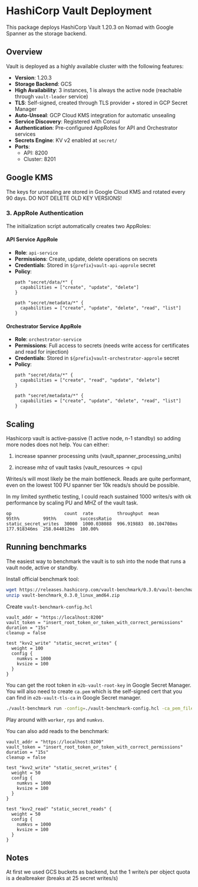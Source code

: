 # HashiCorp Vault Deployment

This package deploys HashiCorp Vault 1.20.3 on Nomad with Google Spanner as the storage backend.

## Overview

Vault is deployed as a highly available cluster with the following features:
- **Version**: 1.20.3
- **Storage Backend**: GCS
- **High Availability**: 3 instances, 1 is always the active node (reachable through `vault-leader` service)
- **TLS**: Self-signed, created through TLS provider + stored in GCP Secret Manager
- **Auto-Unseal**: GCP Cloud KMS integration for automatic unsealing
- **Service Discovery**: Registered with Consul
- **Authentication**: Pre-configured AppRoles for API and Orchestrator services
- **Secrets Engine**: KV v2 enabled at `secret/`
- **Ports**:
  - API: 8200
  - Cluster: 8201


## Google KMS

The keys for unsealing are stored in Google Cloud KMS and rotated every 90 days. DO NOT DELETE OLD KEY VERSIONS!

### 3. AppRole Authentication

The initialization script automatically creates two AppRoles:

#### API Service AppRole
- **Role**: `api-service`
- **Permissions**: Create, update, delete operations on secrets
- **Credentials**: Stored in `${prefix}vault-api-approle` secret
- **Policy**:
  ```hcl
  path "secret/data/*" {
    capabilities = ["create", "update", "delete"]
  }

  path "secret/metadata/*" {
    capabilities = ["create", "update", "delete", "read", "list"]
  }
  ```

#### Orchestrator Service AppRole
- **Role**: `orchestrator-service`
- **Permissions**: Full access to secrets (needs write access for certificates and read for injection)
- **Credentials**: Stored in `${prefix}vault-orchestrator-approle` secret
- **Policy**:
  ```hcl
  path "secret/data/*" {
    capabilities = ["create", "read", "update", "delete"]
  }

  path "secret/metadata/*" {
    capabilities = ["create", "update", "delete", "read", "list"]
  }
  ```




## Scaling

Hashicorp vault is active-passive (1 active node, n-1 standby) so adding more nodes does not help. You can either:

1) increase spanner processing units (vault_spanner_processing_units)

2) increase mhz of vault tasks (vault_resources -> cpu)

Writes/s will most likely be the main bottleneck. Reads are quite performant, even on the lowest 100 PU spanner tier 10k reads/s should be possible.

In my limited synthetic testing, I could reach sustained 1000 writes/s with ok performance by scaling PU and MHZ of the vault task.

```
op                    count  rate         throughput  mean         95th%         99th%         successRatio
static_secret_writes  30000  1000.038088  996.919883  80.104708ms  177.918346ms  258.044012ms  100.00%
```


## Running benchmarks

The easiest way to benchmark the vault is to ssh into the node that runs a vault node, active or standby.

Install official benchmark tool:
```bash
wget https://releases.hashicorp.com/vault-benchmark/0.3.0/vault-benchmark_0.3.0_linux_amd64.zip
unzip vault-benchmark_0.3.0_linux_amd64.zip
```

Create `vault-benchmark-config.hcl`

```hcl
vault_addr = "https://localhost:8200"
vault_token = "insert_root_token_or_token_with_correct_permissions"
duration = "15s"
cleanup = false

test "kvv2_write" "static_secret_writes" {
  weight = 100
  config {
    numkvs = 1000
    kvsize = 100
  }
}
```

You can get the root token in `e2b-vault-root-key` in Google Secret Manager. You will also need to create `ca.pem` which is the self-signed cert that you can find in `e2b-vault-tls-ca` in Google Secret manager.

```bash
./vault-benchmark run -config=./vault-benchmark-config.hcl -ca_pem_file=ca.pem -debug -rps=50 -worker=10
```

Play around with `worker`, `rps` and `numkvs`.

You can also add reads to the benchmark:

```hcl
vault_addr = "https://localhost:8200"
vault_token = "insert_root_token_or_token_with_correct_permissions"
duration = "15s"
cleanup = false

test "kvv2_write" "static_secret_writes" {
  weight = 50
  config {
    numkvs = 1000
    kvsize = 100
  }
}

test "kvv2_read" "static_secret_reads" {
  weight = 50
  config {
    numkvs = 1000
    kvsize = 100
  }
}
```



## Notes

At first we used GCS buckets as backend, but the 1 write/s per object quota is a dealbreaker (breaks at 25 secret writes/s)
